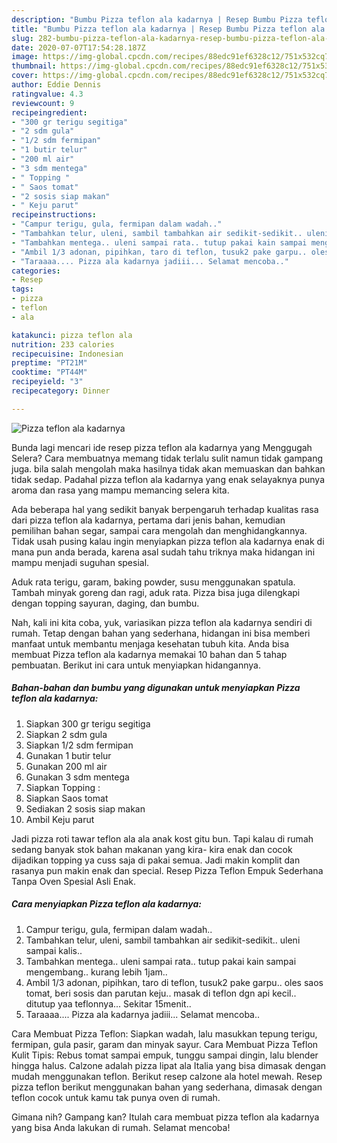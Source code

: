 ```yaml
---
description: "Bumbu Pizza teflon ala kadarnya | Resep Bumbu Pizza teflon ala kadarnya Yang Menggugah Selera"
title: "Bumbu Pizza teflon ala kadarnya | Resep Bumbu Pizza teflon ala kadarnya Yang Menggugah Selera"
slug: 282-bumbu-pizza-teflon-ala-kadarnya-resep-bumbu-pizza-teflon-ala-kadarnya-yang-menggugah-selera
date: 2020-07-07T17:54:28.187Z
image: https://img-global.cpcdn.com/recipes/88edc91ef6328c12/751x532cq70/pizza-teflon-ala-kadarnya-foto-resep-utama.jpg
thumbnail: https://img-global.cpcdn.com/recipes/88edc91ef6328c12/751x532cq70/pizza-teflon-ala-kadarnya-foto-resep-utama.jpg
cover: https://img-global.cpcdn.com/recipes/88edc91ef6328c12/751x532cq70/pizza-teflon-ala-kadarnya-foto-resep-utama.jpg
author: Eddie Dennis
ratingvalue: 4.3
reviewcount: 9
recipeingredient:
- "300 gr terigu segitiga"
- "2 sdm gula"
- "1/2 sdm fermipan"
- "1 butir telur"
- "200 ml air"
- "3 sdm mentega"
- " Topping "
- " Saos tomat"
- "2 sosis siap makan"
- " Keju parut"
recipeinstructions:
- "Campur terigu, gula, fermipan dalam wadah.."
- "Tambahkan telur, uleni, sambil tambahkan air sedikit-sedikit.. uleni sampai kalis.."
- "Tambahkan mentega.. uleni sampai rata.. tutup pakai kain sampai mengembang.. kurang lebih 1jam.."
- "Ambil 1/3 adonan, pipihkan, taro di teflon, tusuk2 pake garpu.. oles saos tomat, beri sosis dan parutan keju.. masak di teflon dgn api kecil.. ditutup yaa teflonnya... Sekitar 15menit.."
- "Taraaaa.... Pizza ala kadarnya jadiii... Selamat mencoba.."
categories:
- Resep
tags:
- pizza
- teflon
- ala

katakunci: pizza teflon ala 
nutrition: 233 calories
recipecuisine: Indonesian
preptime: "PT21M"
cooktime: "PT44M"
recipeyield: "3"
recipecategory: Dinner

---
```



![Pizza teflon ala kadarnya](https://img-global.cpcdn.com/recipes/88edc91ef6328c12/751x532cq70/pizza-teflon-ala-kadarnya-foto-resep-utama.jpg)

Bunda lagi mencari ide resep pizza teflon ala kadarnya yang Menggugah Selera? Cara membuatnya memang tidak terlalu sulit namun tidak gampang juga. bila salah mengolah maka hasilnya tidak akan memuaskan dan bahkan tidak sedap. Padahal pizza teflon ala kadarnya yang enak selayaknya punya aroma dan rasa yang mampu memancing selera kita.

Ada beberapa hal yang sedikit banyak berpengaruh terhadap kualitas rasa dari pizza teflon ala kadarnya, pertama dari jenis bahan, kemudian pemilihan bahan segar, sampai cara mengolah dan menghidangkannya. Tidak usah pusing kalau ingin menyiapkan pizza teflon ala kadarnya enak di mana pun anda berada, karena asal sudah tahu triknya maka hidangan ini mampu menjadi suguhan spesial.

Aduk rata terigu, garam, baking powder, susu menggunakan spatula. Tambah minyak goreng dan ragi, aduk rata. Pizza bisa juga dilengkapi dengan topping sayuran, daging, dan bumbu.


Nah, kali ini kita coba, yuk, variasikan pizza teflon ala kadarnya sendiri di rumah. Tetap dengan bahan yang sederhana, hidangan ini bisa memberi manfaat untuk membantu menjaga kesehatan tubuh kita. Anda bisa membuat Pizza teflon ala kadarnya memakai 10 bahan dan 5 tahap pembuatan. Berikut ini cara untuk menyiapkan hidangannya.

<!--inarticleads1-->

##### Bahan-bahan dan bumbu yang digunakan untuk menyiapkan Pizza teflon ala kadarnya:

1. Siapkan 300 gr terigu segitiga
1. Siapkan 2 sdm gula
1. Siapkan 1/2 sdm fermipan
1. Gunakan 1 butir telur
1. Gunakan 200 ml air
1. Gunakan 3 sdm mentega
1. Siapkan  Topping :
1. Siapkan  Saos tomat
1. Sediakan 2 sosis siap makan
1. Ambil  Keju parut


Jadi pizza roti tawar teflon ala ala anak kost gitu bun. Tapi kalau di rumah sedang banyak stok bahan makanan yang kira- kira enak dan cocok dijadikan topping ya cuss saja di pakai semua. Jadi makin komplit dan rasanya pun makin enak dan special. Resep Pizza Teflon Empuk Sederhana Tanpa Oven Spesial Asli Enak. 

<!--inarticleads2-->

##### Cara menyiapkan Pizza teflon ala kadarnya:

1. Campur terigu, gula, fermipan dalam wadah..
1. Tambahkan telur, uleni, sambil tambahkan air sedikit-sedikit.. uleni sampai kalis..
1. Tambahkan mentega.. uleni sampai rata.. tutup pakai kain sampai mengembang.. kurang lebih 1jam..
1. Ambil 1/3 adonan, pipihkan, taro di teflon, tusuk2 pake garpu.. oles saos tomat, beri sosis dan parutan keju.. masak di teflon dgn api kecil.. ditutup yaa teflonnya... Sekitar 15menit..
1. Taraaaa.... Pizza ala kadarnya jadiii... Selamat mencoba..


Cara Membuat Pizza Teflon: Siapkan wadah, lalu masukkan tepung terigu, fermipan, gula pasir, garam dan minyak sayur. Cara Membuat Pizza Teflon Kulit Tipis: Rebus tomat sampai empuk, tunggu sampai dingin, lalu blender hingga halus. Calzone adalah pizza lipat ala Italia yang bisa dimasak dengan mudah menggunakan teflon. Berikut resep calzone ala hotel mewah. Resep pizza teflon berikut menggunakan bahan yang sederhana, dimasak dengan teflon cocok untuk kamu tak punya oven di rumah. 

Gimana nih? Gampang kan? Itulah cara membuat pizza teflon ala kadarnya yang bisa Anda lakukan di rumah. Selamat mencoba!
